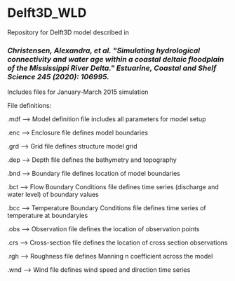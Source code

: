 # Delft3D_WLD


Repository for Delft3D model described in 

### *Christensen, Alexandra, et al. "Simulating hydrological connectivity and water age within a coastal deltaic floodplain of the Mississippi River Delta."  Estuarine, Coastal and Shelf Science 245 (2020): 106995.*

Includes files for January-March 2015 simulation

File definitions:

.mdf --> Model definition file includes all parameters for model setup

.enc --> Enclosure file defines model boundaries

.grd --> Grid file defines structure model grid

.dep --> Depth file defines the bathymetry and topography

.bnd --> Boundary file defines location of model boundaries

.bct --> Flow Boundary Conditions file defines time series (discharge and water level) of boundary values

.bcc --> Temperature Boundary Conditions file defines time series of temperature at boundaryies

.obs --> Observation file defines the location of observation points 


.crs --> Cross-section file defines the location of cross section observations

.rgh --> Roughness file defines Manning n coefficient across the model

.wnd --> Wind file defines wind speed and direction time series




